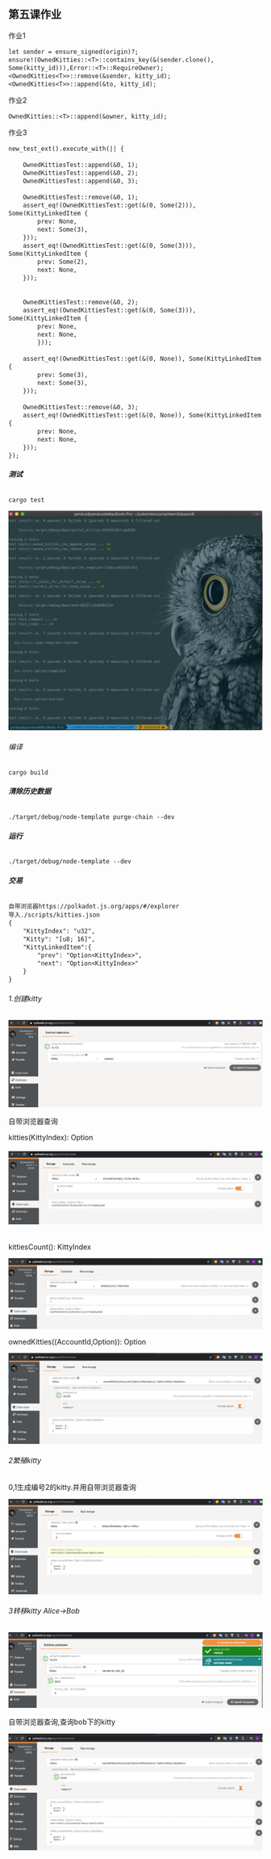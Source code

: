 ## 第五课作业

作业1

```
let sender = ensure_signed(origin)?;
ensure!(OwnedKitties::<T>::contains_key(&(sender.clone(), Some(kitty_id))),Error::<T>::RequireOwner);
<OwnedKitties<T>>::remove(&sender, kitty_id);
<OwnedKitties<T>>::append(&to, kitty_id);	
```

作业2

```
OwnedKitties::<T>::append(&owner, kitty_id);
```

作业3

```
new_test_ext().execute_with(|| {

	OwnedKittiesTest::append(&0, 1);
	OwnedKittiesTest::append(&0, 2);
	OwnedKittiesTest::append(&0, 3);

	OwnedKittiesTest::remove(&0, 1);
	assert_eq!(OwnedKittiesTest::get(&(0, Some(2))), Some(KittyLinkedItem {
		prev: None,
		next: Some(3),
	}));
	assert_eq!(OwnedKittiesTest::get(&(0, Some(3))), Some(KittyLinkedItem {
		prev: Some(2),
		next: None,
	}));
			

	OwnedKittiesTest::remove(&0, 2);
	assert_eq!(OwnedKittiesTest::get(&(0, Some(3))), Some(KittyLinkedItem {
		prev: None,
		next: None,
		}));

	assert_eq!(OwnedKittiesTest::get(&(0, None)), Some(KittyLinkedItem {
		prev: Some(3),
		next: Some(3),
	}));

	OwnedKittiesTest::remove(&0, 3);
	assert_eq!(OwnedKittiesTest::get(&(0, None)), Some(KittyLinkedItem {
		prev: None,
		next: None,
	}));
});
```



###### **测试**

```
cargo test
```

![](img/test.png)

###### 编译

```
cargo build
```

###### **清除历史数据**

```
./target/debug/node-template purge-chain --dev
```

###### **运行**

```
./target/debug/node-template --dev
```

###### **交易**

```
自带浏览器https://polkadot.js.org/apps/#/explorer
导入./scripts/kitties.json
{
    "KittyIndex": "u32",
    "Kitty": "[u8; 16]",
    "KittyLinkedItem":{
        "prev": "Option<KittyIndex>",
        "next": "Option<KittyIndex>"
    }
}
```

###### 1.创建kitty

![](img/create.png)

自带浏览器查询

kitties(KittyIndex): Option<Kitty>

###### ![](img/query1.png)

kittiesCount(): KittyIndex

![](img/query2.png)

ownedKitties((AccountId,Option<KittyIndex>)): Option<KittyLinkedItem>

![](img/query3.png)

###### 2繁殖kitty

0,1生成编号2的kitty.并用自带浏览器查询

![](img/query4.png)

###### 3转移kitty Alice->Bob

![](img/transfer.png)

自带浏览器查询,查询bob下的kitty

![](img/query5.png)